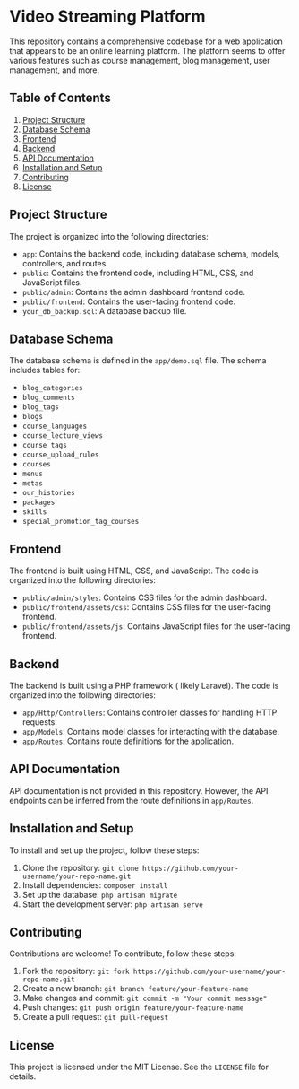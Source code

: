 **Video Streaming Platform**
========================

This repository contains a comprehensive codebase for a web application that appears to be an online learning platform. The platform seems to offer various features such as course management, blog management, user management, and more.

**Table of Contents**
-----------------

1. [Project Structure](#project-structure)
2. [Database Schema](#database-schema)
3. [Frontend](#frontend)
4. [Backend](#backend)
5. [API Documentation](#api-documentation)
6. [Installation and Setup](#installation-and-setup)
7. [Contributing](#contributing)
8. [License](#license)

**Project Structure**
--------------------

The project is organized into the following directories:

* `app`: Contains the backend code, including database schema, models, controllers, and routes.
* `public`: Contains the frontend code, including HTML, CSS, and JavaScript files.
* `public/admin`: Contains the admin dashboard frontend code.
* `public/frontend`: Contains the user-facing frontend code.
* `your_db_backup.sql`: A database backup file.

**Database Schema**
-------------------

The database schema is defined in the `app/demo.sql` file. The schema includes tables for:

* `blog_categories`
* `blog_comments`
* `blog_tags`
* `blogs`
* `course_languages`
* `course_lecture_views`
* `course_tags`
* `course_upload_rules`
* `courses`
* `menus`
* `metas`
* `our_histories`
* `packages`
* `skills`
* `special_promotion_tag_courses`

**Frontend**
------------

The frontend is built using HTML, CSS, and JavaScript. The code is organized into the following directories:

* `public/admin/styles`: Contains CSS files for the admin dashboard.
* `public/frontend/assets/css`: Contains CSS files for the user-facing frontend.
* `public/frontend/assets/js`: Contains JavaScript files for the user-facing frontend.

**Backend**
------------

The backend is built using a PHP framework ( likely Laravel). The code is organized into the following directories:

* `app/Http/Controllers`: Contains controller classes for handling HTTP requests.
* `app/Models`: Contains model classes for interacting with the database.
* `app/Routes`: Contains route definitions for the application.

**API Documentation**
----------------------

API documentation is not provided in this repository. However, the API endpoints can be inferred from the route definitions in `app/Routes`.

**Installation and Setup**
-------------------------

To install and set up the project, follow these steps:

1. Clone the repository: `git clone https://github.com/your-username/your-repo-name.git`
2. Install dependencies: `composer install`
3. Set up the database: `php artisan migrate`
4. Start the development server: `php artisan serve`

**Contributing**
--------------

Contributions are welcome! To contribute, follow these steps:

1. Fork the repository: `git fork https://github.com/your-username/your-repo-name.git`
2. Create a new branch: `git branch feature/your-feature-name`
3. Make changes and commit: `git commit -m "Your commit message"`
4. Push changes: `git push origin feature/your-feature-name`
5. Create a pull request: `git pull-request`

**License**
----------

This project is licensed under the MIT License. See the `LICENSE` file for details.